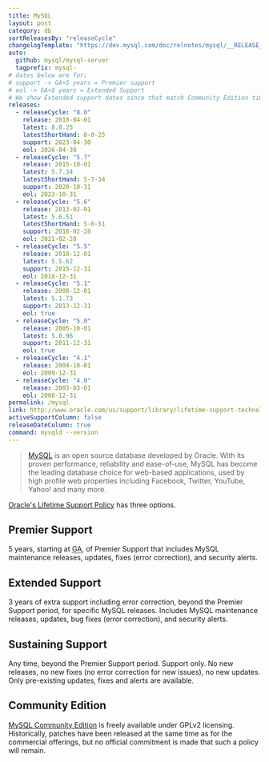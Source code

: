 ```yaml
---
title: MySQL
layout: post
category: db
sortReleasesBy: "releaseCycle"
changelogTemplate: "https://dev.mysql.com/doc/relnotes/mysql/__RELEASE_CYCLE__/en/news-__LATEST_SHORT_HAND__.html"
auto:
  github: mysql/mysql-server
  tagprefix: mysql-
# dates below are for:
# support -> GA+5 years = Premier support
# eol -> GA+8 years = Extended Support
# We show Extended support dates since that match Community Edition timelines
releases:
  - releaseCycle: "8.0"
    release: 2018-04-01
    latest: 8.0.25
    latestShortHand: 8-0-25
    support: 2023-04-30
    eol: 2026-04-30
  - releaseCycle: "5.7"
    release: 2015-10-01
    latest: 5.7.34
    latestShortHand: 5-7-34
    support: 2020-10-31
    eol: 2023-10-31
  - releaseCycle: "5.6"
    release: 2013-02-01
    latest: 5.6.51
    latestShortHand: 5-6-51
    support: 2018-02-28
    eol: 2021-02-28
  - releaseCycle: "5.5"
    release: 2010-12-01
    latest: 5.5.62
    support: 2015-12-31
    eol: 2018-12-31
  - releaseCycle: "5.1"
    release: 2008-12-01
    latest: 5.1.73
    support: 2013-12-31
    eol: true
  - releaseCycle: "5.0"
    release: 2005-10-01
    latest: 5.0.96
    support: 2011-12-31
    eol: true
  - releaseCycle: "4.1"
    release: 2004-10-01
    eol: 2009-12-31
  - releaseCycle: "4.0"
    release: 2003-03-01
    eol: 2008-12-31
permalink: /mysql
link: http://www.oracle.com/us/support/library/lifetime-support-technology-069183.pdf
activeSupportColumn: false
releaseDateColumn: true
command: mysqld --version
---
```

> [MySQL](https://www.mysql.com/about) is an open source database developed by Oracle. With its proven performance, reliability and ease-of-use, MySQL has become the leading database choice for web-based applications, used by high profile web properties including Facebook, Twitter, YouTube, Yahoo! and many more.

[Oracle's Lifetime Support Policy](https://www.mysql.com/support/) has three options.

## Premier Support

5 years, starting at <abbr title="General Availability">GA</abbr>, of Premier Support that includes MySQL maintenance releases, updates, fixes (error correction), and security alerts.

## Extended Support

3 years of extra support including error correction, beyond the Premier Support period, for specific MySQL releases. Includes MySQL maintenance releases, updates, bug fixes (error correction), and security alerts.

## Sustaining Support

Any time, beyond the Premier Support period. Support only. No new releases, no new fixes (no error correction for new issues), no new updates. Only pre-existing updates, fixes and alerts are available.

## Community Edition

[MySQL Community Edition](https://www.mysql.com/products/community/) is freely available under GPLv2 licensing. Historically, patches have been released at the same time as for the commercial offerings, but no official commitment is made that such a policy will remain.
